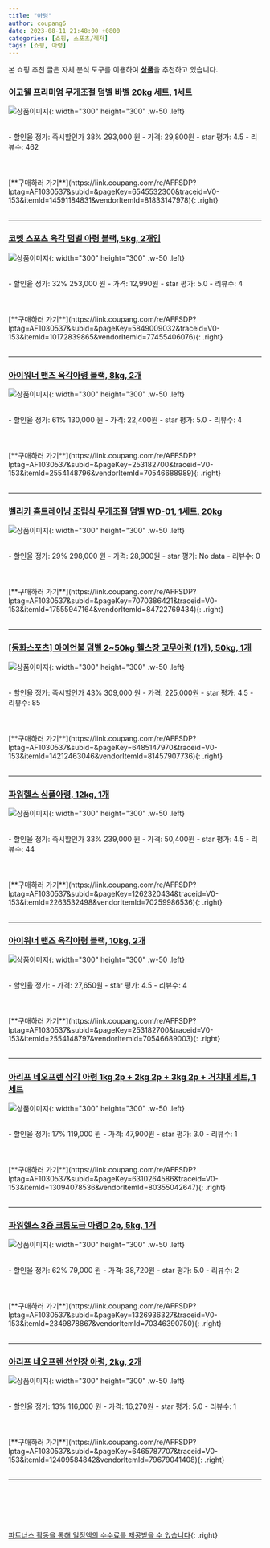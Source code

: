 ```yaml
---
title: "아령"
author: coupang6
date: 2023-08-11 21:48:00 +0800
categories: [쇼핑, 스포츠/레저]
tags: [쇼핑, 아령]
---
```


본 쇼핑 추천 글은 자체 분석 도구를 이용하여 [**상품**](https://link.coupang.com/a/bao1ui)을 추천하고 있습니다.

### [이고웰 프리미엄 무게조절 덤벨 바벨 20kg 세트, 1세트](https://link.coupang.com/re/AFFSDP?lptag=AF1030537&subid=&pageKey=6545532300&traceid=V0-153&itemId=14591184831&vendorItemId=81833147978)

![상품이미지](https://thumbnail10.coupangcdn.com/thumbnails/remote/230x230ex/image/retail/images/555478738464681-fb5aa58c-622e-4c76-84a5-49ae8409b09d.jpg){: width="300" height="300" .w-50 .left}


<br>
- 할인율 정가: 즉시할인가 38%  293,000   원
- 가격: 29,800원
- star 평가: 4.5
- 리뷰수: 462
<br>
<br>
<br>
<br>
[**구매하러 가기**](https://link.coupang.com/re/AFFSDP?lptag=AF1030537&subid=&pageKey=6545532300&traceid=V0-153&itemId=14591184831&vendorItemId=81833147978){: .right}
<br>
<br>

---

### [코멧 스포츠 육각 덤벨 아령 블랙, 5kg, 2개입](https://link.coupang.com/re/AFFSDP?lptag=AF1030537&subid=&pageKey=5849009032&traceid=V0-153&itemId=10172839865&vendorItemId=77455406076)

![상품이미지](https://thumbnail6.coupangcdn.com/thumbnails/remote/230x230ex/image/retail/images/224205385231453-12582e50-48a4-4ff2-b5c1-5a48948b9f32.jpg){: width="300" height="300" .w-50 .left}


<br>
- 할인율 정가: 32%  253,000   원
- 가격: 12,990원
- star 평가: 5.0
- 리뷰수: 4
<br>
<br>
<br>
<br>
[**구매하러 가기**](https://link.coupang.com/re/AFFSDP?lptag=AF1030537&subid=&pageKey=5849009032&traceid=V0-153&itemId=10172839865&vendorItemId=77455406076){: .right}
<br>
<br>

---

### [아이워너 맨즈 육각아령 블랙, 8kg, 2개](https://link.coupang.com/re/AFFSDP?lptag=AF1030537&subid=&pageKey=253182700&traceid=V0-153&itemId=2554148796&vendorItemId=70546688989)

![상품이미지](https://thumbnail9.coupangcdn.com/thumbnails/remote/230x230ex/image/retail/images/1925431877130366-22cc687b-b8d6-4976-bc87-1b99ecb6d1b0.jpg){: width="300" height="300" .w-50 .left}


<br>
- 할인율 정가: 61%  130,000   원
- 가격: 22,400원
- star 평가: 5.0
- 리뷰수: 4
<br>
<br>
<br>
<br>
[**구매하러 가기**](https://link.coupang.com/re/AFFSDP?lptag=AF1030537&subid=&pageKey=253182700&traceid=V0-153&itemId=2554148796&vendorItemId=70546688989){: .right}
<br>
<br>

---

### [벨리카 홈트레이닝 조립식 무게조절 덤벨 WD-01, 1세트, 20kg](https://link.coupang.com/re/AFFSDP?lptag=AF1030537&subid=&pageKey=7070386421&traceid=V0-153&itemId=17555947164&vendorItemId=84722769434)

![상품이미지](https://thumbnail9.coupangcdn.com/thumbnails/remote/230x230ex/image/retail/images/636717215379659-a601ef1b-61c8-4784-932e-8c8cf28e4aef.jpg){: width="300" height="300" .w-50 .left}


<br>
- 할인율 정가: 29%  298,000   원
- 가격: 28,900원
- star 평가: No data
- 리뷰수: 0
<br>
<br>
<br>
<br>
[**구매하러 가기**](https://link.coupang.com/re/AFFSDP?lptag=AF1030537&subid=&pageKey=7070386421&traceid=V0-153&itemId=17555947164&vendorItemId=84722769434){: .right}
<br>
<br>

---

### [[동화스포츠] 아이언불 덤벨 2~50kg 헬스장 고무아령 (1개), 50kg, 1개](https://link.coupang.com/re/AFFSDP?lptag=AF1030537&subid=&pageKey=6485147970&traceid=V0-153&itemId=14212463046&vendorItemId=81457907736)

![상품이미지](https://thumbnail6.coupangcdn.com/thumbnails/remote/230x230ex/image/vendor_inventory/556f/a2f2ed35ad886edd6e08fbcb264ec775b3c4616c4e3312199a57b3b25464.jpg){: width="300" height="300" .w-50 .left}


<br>
- 할인율 정가: 즉시할인가 43%  309,000   원
- 가격: 225,000원
- star 평가: 4.5
- 리뷰수: 85
<br>
<br>
<br>
<br>
[**구매하러 가기**](https://link.coupang.com/re/AFFSDP?lptag=AF1030537&subid=&pageKey=6485147970&traceid=V0-153&itemId=14212463046&vendorItemId=81457907736){: .right}
<br>
<br>

---

### [파워헬스 심플아령, 12kg, 1개](https://link.coupang.com/re/AFFSDP?lptag=AF1030537&subid=&pageKey=1262320434&traceid=V0-153&itemId=2263532498&vendorItemId=70259986536)

![상품이미지](https://thumbnail8.coupangcdn.com/thumbnails/remote/230x230ex/image/vendor_inventory/ba1e/fe6d1280d79230c1186ab70e48fe8e952965f7351d7ee6a5047098b62933.jpg){: width="300" height="300" .w-50 .left}


<br>
- 할인율 정가: 즉시할인가 33%  239,000   원
- 가격: 50,400원
- star 평가: 4.5
- 리뷰수: 44
<br>
<br>
<br>
<br>
[**구매하러 가기**](https://link.coupang.com/re/AFFSDP?lptag=AF1030537&subid=&pageKey=1262320434&traceid=V0-153&itemId=2263532498&vendorItemId=70259986536){: .right}
<br>
<br>

---

### [아이워너 맨즈 육각아령 블랙, 10kg, 2개](https://link.coupang.com/re/AFFSDP?lptag=AF1030537&subid=&pageKey=253182700&traceid=V0-153&itemId=2554148797&vendorItemId=70546689003)

![상품이미지](https://thumbnail8.coupangcdn.com/thumbnails/remote/230x230ex/image/retail/images/546648884034643-86df77e0-3a62-4726-bc6a-9b01d6444554.jpg){: width="300" height="300" .w-50 .left}


<br>
- 할인율 정가: 
- 가격: 27,650원
- star 평가: 4.5
- 리뷰수: 4
<br>
<br>
<br>
<br>
[**구매하러 가기**](https://link.coupang.com/re/AFFSDP?lptag=AF1030537&subid=&pageKey=253182700&traceid=V0-153&itemId=2554148797&vendorItemId=70546689003){: .right}
<br>
<br>

---

### [아리프 네오프렌 삼각 아령 1kg 2p + 2kg 2p + 3kg 2p + 거치대 세트, 1세트](https://link.coupang.com/re/AFFSDP?lptag=AF1030537&subid=&pageKey=6310264586&traceid=V0-153&itemId=13094078536&vendorItemId=80355042647)

![상품이미지](https://thumbnail9.coupangcdn.com/thumbnails/remote/230x230ex/image/retail/images/2552488161006886-7988dfbf-3f5b-4c2c-a15c-8d3597407b39.jpg){: width="300" height="300" .w-50 .left}


<br>
- 할인율 정가: 17%  119,000   원
- 가격: 47,900원
- star 평가: 3.0
- 리뷰수: 1
<br>
<br>
<br>
<br>
[**구매하러 가기**](https://link.coupang.com/re/AFFSDP?lptag=AF1030537&subid=&pageKey=6310264586&traceid=V0-153&itemId=13094078536&vendorItemId=80355042647){: .right}
<br>
<br>

---

### [파워헬스 3중 크롬도금 아령D 2p, 5kg, 1개](https://link.coupang.com/re/AFFSDP?lptag=AF1030537&subid=&pageKey=1326936327&traceid=V0-153&itemId=2349878867&vendorItemId=70346390750)

![상품이미지](https://thumbnail10.coupangcdn.com/thumbnails/remote/230x230ex/image/retail/images/2020/03/04/18/1/3f001e63-b99e-4460-8bb1-98e991027cb7.jpg){: width="300" height="300" .w-50 .left}


<br>
- 할인율 정가: 62%  79,000   원
- 가격: 38,720원
- star 평가: 5.0
- 리뷰수: 2
<br>
<br>
<br>
<br>
[**구매하러 가기**](https://link.coupang.com/re/AFFSDP?lptag=AF1030537&subid=&pageKey=1326936327&traceid=V0-153&itemId=2349878867&vendorItemId=70346390750){: .right}
<br>
<br>

---

### [아리프 네오프렌 선인장 아령, 2kg, 2개](https://link.coupang.com/re/AFFSDP?lptag=AF1030537&subid=&pageKey=6465787707&traceid=V0-153&itemId=12409584842&vendorItemId=79679041408)

![상품이미지](https://thumbnail9.coupangcdn.com/thumbnails/remote/230x230ex/image/rs_quotation_api/eowu3arg/036dc4e49a3c4fafb2faa2a17c75bebc.jpg){: width="300" height="300" .w-50 .left}


<br>
- 할인율 정가: 13%  116,000   원
- 가격: 16,270원
- star 평가: 5.0
- 리뷰수: 1
<br>
<br>
<br>
<br>
[**구매하러 가기**](https://link.coupang.com/re/AFFSDP?lptag=AF1030537&subid=&pageKey=6465787707&traceid=V0-153&itemId=12409584842&vendorItemId=79679041408){: .right}
<br>
<br>

---
<br><br><br><br><br> [파트너스 활동을 통해 일정액의 수수료를 제공받을 수 있습니다](https://link.coupang.com/a/bao1ui){: .right}